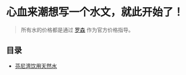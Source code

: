 # 心血来潮想写一个水文，就此开始了！
> 所有水的价格都是通过 [罗森](https://chinalawson.com.cn/) 作为官方价格指导。

## 目录
- [芬尼湾饮用天然水](https://github.com/xiaoxunyao/water-article/blob/master/zh-docs/%E8%8A%AC%E5%B0%BC%E6%B9%BE%E9%A5%AE%E7%94%A8%E5%A4%A9%E7%84%B6%E6%B0%B4.md)

